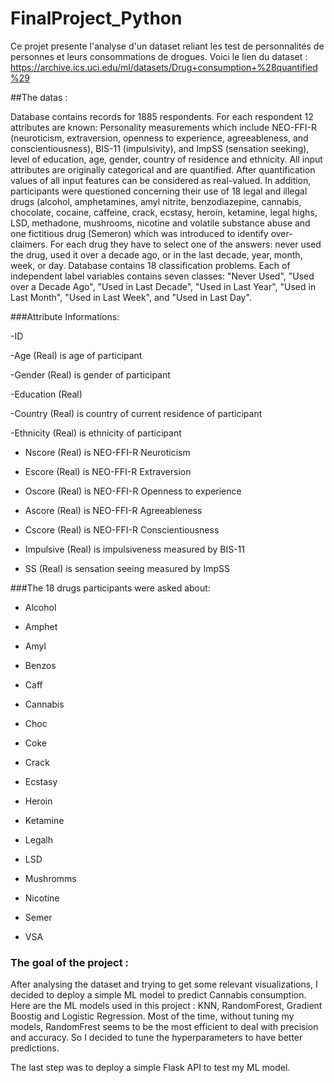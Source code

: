 # FinalProject_Python

Ce projet presente l'analyse d'un dataset reliant les test de personnalités de personnes et leurs consommations de drogues. 
Voici le lien du dataset : https://archive.ics.uci.edu/ml/datasets/Drug+consumption+%28quantified%29

##The datas : 

Database contains records for 1885 respondents. For each respondent 12 attributes are known: Personality measurements which include NEO-FFI-R (neuroticism, extraversion, openness to experience, agreeableness, and conscientiousness), BIS-11 (impulsivity), and ImpSS (sensation seeking), level of education, age, gender, country of residence and ethnicity. All input attributes are originally categorical and are quantified. After quantification values of all input features can be considered as real-valued. In addition, participants were questioned concerning their use of 18 legal and illegal drugs (alcohol, amphetamines, amyl nitrite, benzodiazepine, cannabis, chocolate, cocaine, caffeine, crack, ecstasy, heroin, ketamine, legal highs, LSD, methadone, mushrooms, nicotine and volatile substance abuse and one fictitious drug (Semeron) which was introduced to identify over-claimers. For each drug they have to select one of the answers: never used the drug, used it over a decade ago, or in the last decade, year, month, week, or day.
Database contains 18 classification problems. Each of independent label variables contains seven classes: "Never Used", "Used over a Decade Ago", "Used in Last Decade", "Used in Last Year", "Used in Last Month", "Used in Last Week", and "Used in Last Day".


###Attribute Informations:

  -ID

  -Age (Real) is age of participant 

  -Gender (Real) is gender of participant

  -Education (Real)
  
  -Country (Real) is country of current residence of participant

  -Ethnicity (Real) is ethnicity of participant

  - Nscore (Real) is NEO-FFI-R Neuroticism

  - Escore (Real) is NEO-FFI-R Extraversion

  - Oscore (Real) is NEO-FFI-R Openness to experience

  - Ascore (Real) is NEO-FFI-R Agreeableness

  - Cscore (Real) is NEO-FFI-R Conscientiousness

  - Impulsive (Real) is impulsiveness measured by BIS-11

  - SS (Real) is sensation seeing measured by ImpSS
 
 
 ###The 18 drugs participants were asked about: 
  
  
  - Alcohol
   
  - Amphet
  
  - Amyl
  
  - Benzos
  
  - Caff
  
  - Cannabis
  
  - Choc
  
  - Coke
  
  - Crack
  
  - Ecstasy
  
  - Heroin 
  
  - Ketamine
  
  - Legalh
  
  - LSD
  
  - Mushromms
  
  - Nicotine
  
  - Semer
  
  - VSA
  
  
 ### The goal of the project :
 
 After analysing the dataset and trying to get some relevant visualizations, I decided to deploy a simple ML model to predict Cannabis consumption. 
 Here are the ML models used in this project : KNN, RandomForest, Gradient Boostig and Logistic Regression. Most of the time, without tuning my models, RandomFrest seems to be the most efficient to deal with precision and accuracy. So I decided to tune the hyperparameters to have better predictions. 
 
 
 The last step was to deploy a simple Flask API to test my ML model. 
 
  
  
  
  
  
  
  
  
  
  
  
  
  
